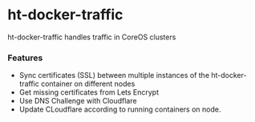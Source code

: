 # ht-docker-traffic

ht-docker-traffic handles traffic in CoreOS clusters

### Features

* Sync certificates (SSL) between multiple instances of the ht-docker-traffic container on different nodes
* Get missing certificates from Lets Encrypt
* Use DNS Challenge with Cloudflare
* Update CLoudflare according to running containers on node.